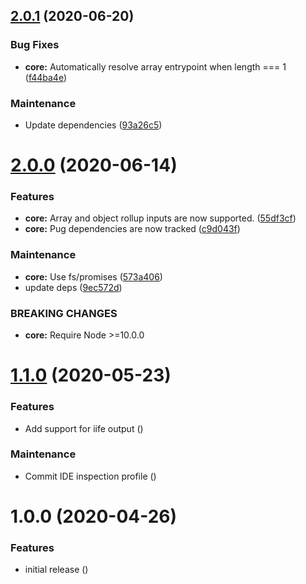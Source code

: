 ## [2.0.1](https://github.com/Alorel/rollup-plugin-index-denderer/compare/2.0.0...2.0.1) (2020-06-20)


### Bug Fixes

* **core:** Automatically resolve array entrypoint when length === 1 ([f44ba4e](https://github.com/Alorel/rollup-plugin-index-denderer/commit/f44ba4e9bf777a0b56d7283cb3ca05697a9adaab))


### Maintenance

* Update dependencies ([93a26c5](https://github.com/Alorel/rollup-plugin-index-denderer/commit/93a26c5f64977a301b19c9aed6b1cebe94a6dc89))

# [2.0.0](https://github.com/Alorel/rollup-plugin-index-denderer/compare/1.1.0...2.0.0) (2020-06-14)


### Features

* **core:** Array and object rollup inputs are now supported. ([55df3cf](https://github.com/Alorel/rollup-plugin-index-denderer/commit/55df3cfce5533f4defe82eb54331677c0770da3c))
* **core:** Pug dependencies are now tracked ([c9d043f](https://github.com/Alorel/rollup-plugin-index-denderer/commit/c9d043fedcb05a784c86bd499761416a77581517))


### Maintenance

* **core:** Use fs/promises ([573a406](https://github.com/Alorel/rollup-plugin-index-denderer/commit/573a4066ede51ac97fa234a1c33bbb6842ef25a5))
* update deps ([9ec572d](https://github.com/Alorel/rollup-plugin-index-denderer/commit/9ec572d54ac30f369234ae07a41f6f76b453b594))


### BREAKING CHANGES

* **core:** Require Node >=10.0.0

# [1.1.0](https://github.com/Alorel/rollup-plugin-index-denderer/compare/1.0.0...1.1.0) (2020-05-23)


### Features

* Add support for iife output ([](https://github.com/Alorel/rollup-plugin-index-denderer/commit/fbea86f90836c461938ee138dd12cce0e43715ef))


### Maintenance

* Commit IDE inspection profile ([](https://github.com/Alorel/rollup-plugin-index-denderer/commit/7785f76b1dd0401c5c1b815756f0def570217961))

# 1.0.0 (2020-04-26)


### Features

* initial release ([](https://github.com/Alorel/rollup-plugin-index-denderer/commit/aed52317b7b5e56388262be5983e716a92d630de))
